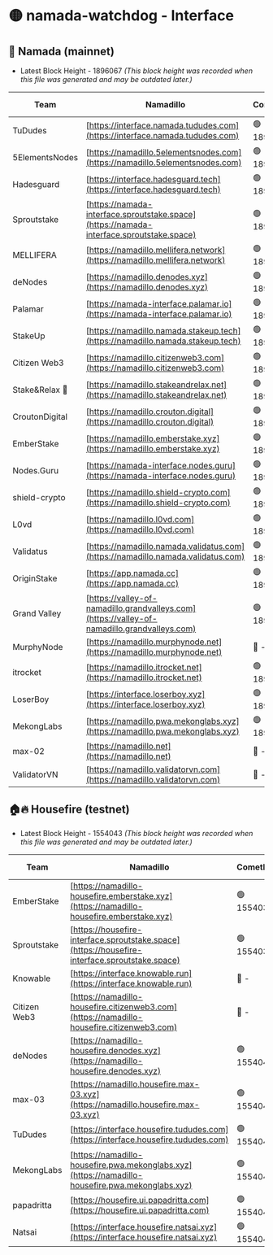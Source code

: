 # 🟡 namada-watchdog - Interface

## 🚀 Namada (mainnet)
- Latest Block Height - 1896067 *(This block height was recorded when this file was generated and may be outdated later.)*

| Team | Namadillo | CometBFT | Indexer | MASP Indexer |
|-|-|-|-|-|
| TuDudes | [https://interface.namada.tududes.com](https://interface.namada.tududes.com) | 🟢 1896046 | 🔴 1889999 | 🟢 1896046 |
| 5ElementsNodes | [https://namadillo.5elementsnodes.com](https://namadillo.5elementsnodes.com) | 🟢 1896046 | 🔴 1889999 | 🟢 1896046 |
| Hadesguard | [https://interface.hadesguard.tech](https://interface.hadesguard.tech) | 🟢 1896047 | 🔴 1889999 | 🟢 1896047 |
| Sproutstake | [https://namada-interface.sproutstake.space](https://namada-interface.sproutstake.space) | 🟢 1896047 | 🔴 1889999 | 🟢 1896047 |
| MELLIFERA | [https://namadillo.mellifera.network](https://namadillo.mellifera.network) | 🟢 1896048 | 🔴 1889999 | 🟢 1896048 |
| deNodes | [https://namadillo.denodes.xyz](https://namadillo.denodes.xyz) | 🟢 1896049 | 🔴 1889999 | 🟢 1896048 |
| Palamar | [https://namada-interface.palamar.io](https://namada-interface.palamar.io) | 🟢 1896049 | 🔴 1889999 | 🔴 1244154 |
| StakeUp | [https://namadillo.namada.stakeup.tech](https://namadillo.namada.stakeup.tech) | 🟢 1896050 | 🔴 1889999 | 🟢 1896050 |
| Citizen Web3 | [https://namadillo.citizenweb3.com](https://namadillo.citizenweb3.com) | 🟢 1896051 | 🔴 - | 🔴 - |
| Stake&Relax 🦥 | [https://namadillo.stakeandrelax.net](https://namadillo.stakeandrelax.net) | 🟢 1896055 | 🔴 1889999 | 🟢 1896055 |
| CroutonDigital | [https://namadillo.crouton.digital](https://namadillo.crouton.digital) | 🟢 1896056 | 🔴 - | 🟢 1896056 |
| EmberStake | [https://namadillo.emberstake.xyz](https://namadillo.emberstake.xyz) | 🟢 1896057 | 🔴 1889999 | 🟢 1896057 |
| Nodes.Guru | [https://namada-interface.nodes.guru](https://namada-interface.nodes.guru) | 🟢 1896057 | 🔴 1889999 | 🟢 1896057 |
| shield-crypto | [https://namadillo.shield-crypto.com](https://namadillo.shield-crypto.com) | 🟢 1896058 | 🔴 1889999 | 🟢 1896057 |
| L0vd | [https://namadillo.l0vd.com](https://namadillo.l0vd.com) | 🟢 1896058 | 🔴 1889999 | 🟢 1896058 |
| Validatus | [https://namadillo.namada.validatus.com](https://namadillo.namada.validatus.com) | 🟢 1896059 | 🔴 1889999 | 🔴 736003 |
| OriginStake | [https://app.namada.cc](https://app.namada.cc) | 🟢 1896060 | 🔴 1889999 | 🟢 1896059 |
| Grand Valley | [https://valley-of-namadillo.grandvalleys.com](https://valley-of-namadillo.grandvalleys.com) | 🟢 1896060 | 🔴 1889999 | 🟢 1896059 |
| MurphyNode | [https://namadillo.murphynode.net](https://namadillo.murphynode.net) | 🔴 - | 🔴 - | 🔴 - |
| itrocket | [https://namadillo.itrocket.net](https://namadillo.itrocket.net) | 🟢 1896066 | 🔴 1889999 | 🟢 1896066 |
| LoserBoy | [https://interface.loserboy.xyz](https://interface.loserboy.xyz) | 🟢 1896066 | 🔴 1889999 | 🟢 1896066 |
| MekongLabs | [https://namadillo.pwa.mekonglabs.xyz](https://namadillo.pwa.mekonglabs.xyz) | 🟢 1896067 | 🔴 1889999 | 🟢 1896067 |
| max-02 | [https://namadillo.net](https://namadillo.net) | 🔴 - | 🔴 - | 🔴 - |
| ValidatorVN | [https://namadillo.validatorvn.com](https://namadillo.validatorvn.com) | 🔴 - | 🔴 - | 🔴 - |

## 🏠🔥 Housefire (testnet)
- Latest Block Height - 1554043 *(This block height was recorded when this file was generated and may be outdated later.)*

| Team | Namadillo | CometBFT | Indexer | MASP Indexer |
|-|-|-|-|-|
| EmberStake | [https://namadillo-housefire.emberstake.xyz](https://namadillo-housefire.emberstake.xyz) | 🟢 1554037 | 🟢 1554037 | 🟢 1554037 |
| Sproutstake | [https://housefire-interface.sproutstake.space](https://housefire-interface.sproutstake.space) | 🟢 1554037 | 🟢 1554037 | 🟢 1554037 |
| Knowable | [https://interface.knowable.run](https://interface.knowable.run) | 🔴 - | 🔴 - | 🔴 - |
| Citizen Web3 | [https://namadillo-housefire.citizenweb3.com](https://namadillo-housefire.citizenweb3.com) | 🔴 - | 🔴 - | 🔴 - |
| deNodes | [https://namadillo-housefire.denodes.xyz](https://namadillo-housefire.denodes.xyz) | 🟢 1554041 | 🟢 1554041 | 🟢 1554041 |
| max-03 | [https://namadillo.housefire.max-03.xyz](https://namadillo.housefire.max-03.xyz) | 🟢 1554041 | 🟢 1554041 | 🟢 1554041 |
| TuDudes | [https://interface.housefire.tududes.com](https://interface.housefire.tududes.com) | 🟢 1554042 | 🟢 1554042 | 🟢 1554041 |
| MekongLabs | [https://namadillo-housefire.pwa.mekonglabs.xyz](https://namadillo-housefire.pwa.mekonglabs.xyz) | 🟢 1554042 | 🟢 1554042 | 🟢 1554041 |
| papadritta | [https://housefire.ui.papadritta.com](https://housefire.ui.papadritta.com) | 🟢 1554042 | 🟢 1554042 | 🟢 1554042 |
| Natsai | [https://interface.housefire.natsai.xyz](https://interface.housefire.natsai.xyz) | 🟢 1554043 | 🟢 1554043 | 🟢 1554043 |

